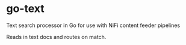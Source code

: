# go-text
Text search processor in Go for use with NiFi content feeder pipelines

Reads in text docs and routes on match.

